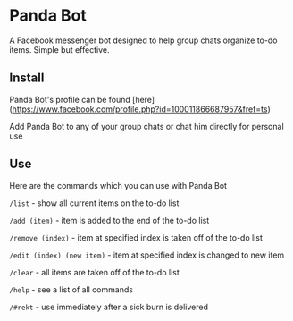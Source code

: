 # Panda Bot
A Facebook messenger bot designed to help group chats organize to-do items. Simple but effective.

## Install 
Panda Bot's profile can be found [here] (https://www.facebook.com/profile.php?id=100011866687957&fref=ts)

Add Panda Bot to any of your group chats or chat him directly for personal use
## Use
Here are the commands which you can use with Panda Bot

`/list` - show all current items on the to-do list

`/add (item)` - item is added to the end of the to-do list

`/remove (index)` - item at specified index is taken off of the to-do list

`/edit (index) (new item)` - item at specified index is changed to new item

`/clear` - all items are taken off of the to-do list

`/help` - see a list of all commands

`/#rekt` - use immediately after a sick burn is delivered

